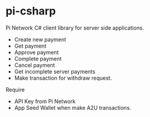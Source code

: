 # pi-csharp

Pi Network C# client library for server side applications.

- Create new payment
- Get payment
- Approve payment
- Complete payment
- Cancel payment
- Get incomplete server payments
- Make transaction for withdraw request.

Require

- API Key from Pi Network
- App Seed Wallet when make A2U transactions.
